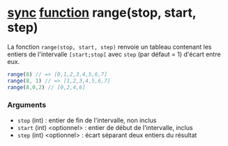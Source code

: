 # [sync](../) [function](../../) range(stop, start, step)

La fonction `range(stop, start, step)` renvoie un tableau contenant les entiers de l'intervalle `[start;stop[` avec `step` (par défaut = 1) d'écart entre eux.

```js
range(8) // => [0,1,2,3,4,5,6,7]
range(8, 1) // => [1,2,3,4,5,6,7]
range(8,0,2) // [0,2,4,6]
```

### Arguments

* `stop` (int) : entier de fin de l'intervalle, non inclus
* `start` (int) \<optionnel> : entier de début de l'intervalle, inclus
* `step` (int) \<optionnel> : écart séparant deux entiers du résultat 
